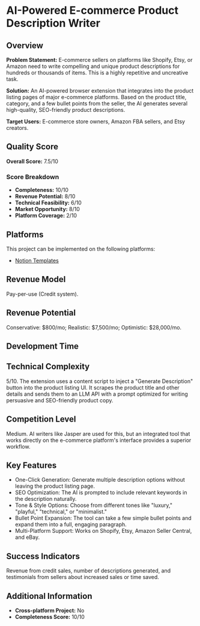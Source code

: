 # AI-Powered E-commerce Product Description Writer

## Overview
**Problem Statement:** E-commerce sellers on platforms like Shopify, Etsy, or Amazon need to write compelling and unique product descriptions for hundreds or thousands of items. This is a highly repetitive and uncreative task.

**Solution:** An AI-powered browser extension that integrates into the product listing pages of major e-commerce platforms. Based on the product title, category, and a few bullet points from the seller, the AI generates several high-quality, SEO-friendly product descriptions.

**Target Users:** E-commerce store owners, Amazon FBA sellers, and Etsy creators.

## Quality Score
**Overall Score:** 7.5/10

### Score Breakdown
- **Completeness:** 10/10
- **Revenue Potential:** 8/10
- **Technical Feasibility:** 6/10
- **Market Opportunity:** 8/10
- **Platform Coverage:** 2/10

## Platforms
This project can be implemented on the following platforms:
- [Notion Templates](./platforms/notion-templates/)

## Revenue Model
Pay-per-use (Credit system).

## Revenue Potential
Conservative: $800/mo; Realistic: $7,500/mo; Optimistic: $28,000/mo.

## Development Time


## Technical Complexity
5/10. The extension uses a content script to inject a "Generate Description" button into the product listing UI. It scrapes the product title and other details and sends them to an LLM API with a prompt optimized for writing persuasive and SEO-friendly product copy.

## Competition Level
Medium. AI writers like Jasper are used for this, but an integrated tool that works directly on the e-commerce platform's interface provides a superior workflow.

## Key Features
- One-Click Generation: Generate multiple description options without leaving the product listing page.
- SEO Optimization: The AI is prompted to include relevant keywords in the description naturally.
- Tone & Style Options: Choose from different tones like "luxury," "playful," "technical," or "minimalist."
- Bullet Point Expansion: The tool can take a few simple bullet points and expand them into a full, engaging paragraph.
- Multi-Platform Support: Works on Shopify, Etsy, Amazon Seller Central, and eBay.

## Success Indicators
Revenue from credit sales, number of descriptions generated, and testimonials from sellers about increased sales or time saved.

## Additional Information
- **Cross-platform Project:** No
- **Completeness Score:** 10/10
